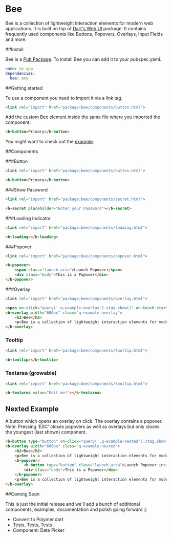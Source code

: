 # Bee

Bee is a collection of lightweight interaction elements for modern web applications. It is built on top of [Dart's Web UI](http://www.dartlang.org/articles/web-ui/) package. It contains frequently used components like Buttons, Popovers, Overlays, Input Fields and more.

##Install

Bee is a [Pub Package](http://pub.dartlang.org/packages/bee). To install Bee you can add it to your pubspec.yaml.

```yaml
name: my-app
dependencies:
  bee: any
```

##Getting started

To use a component you need to import it via a link tag.

```html
<link rel="import" href="package:bee/components/button.html">
```

Add the custom Bee element inside the same file where you imported the component.

```html
<b-button>Primary</b-button>
```

You might want to check out the [example](https://github.com/blossom/bee/tree/master/example).

##Components

###Button

```html
<link rel="import" href="package:bee/components/button.html">
```

```html
<b-button>Primary</b-button>
```

###Show Password

```html
<link rel="import" href="package:bee/components/secret.html">
```

```html
<b-secret placeholder="Enter your Password"></b-secret>
```

###Loading Indicator

```html
<link rel="import" href="package:bee/components/loading.html">
```

```html
<b-loading></b-loading>
```

###Popover

```html
<link rel="import" href="package:bee/components/popover.html">
```

```html
<b-popover>
    <span class="launch-area">Launch Popover</span>
    <div class="body">This is a Popover</div>
</b-popover>
```

###Overlay

```html
<link rel="import" href="package:bee/components/overlay.html">
```

```html
<span on-click="query('.q-example-overlay').xtag.show()" on-touch-start="query('.q-example-overlay').xtag.show()">Launch Overlay</span>
<b-overlay width="600px" class="q-example-overlay">
    <h2>Bee</h2>
    <p>Bee is a collection of lightweight interaction elements for modern web applications. It is built on top of Dart's Web UI package. It contains frequently used components like Buttons, Popovers, Overlays, Input Fields and more.</p>
</b-overlay>
```

### Tooltip

```html
<link rel="import" href="package:bee/components/tooltip.html">
```

```html
<b-tooltip></b-tooltip>
```

### Textarea (growable)

```html
<link rel="import" href="package:bee/components/tooltip.html">
```

```html
<b-textarea value="Edit me!"></b-textarea>
```

## Nexted Example

A button which opens an overlay on click. The overlay contains a popover.
Note: Pressing 'ESC' closes popovers as well as overlays but only closes the youngest (last shown) component.

```html
<b-button type="button" on-click="query('.q-example-nested').xtag.show()" on-touch-start="query('.q-example-nested').xtag.show()">Launch Overlay</b-button>
<b-overlay width="600px" class="q-example-nested">
    <h2>Bee</h2>
    <p>Bee is a collection of lightweight interaction elements for modern web applications. It is built on top of Dart's Web UI package. It contains frequently used components like Buttons, Popovers, Overlays, Input Fields and more.</p>
    <b-popover>
        <b-button type="button" class="launch-area">Launch Popover inside Overlay</b-button>
        <div class="body">This is a Popover</div>
    </b-popover>
    <p>Bee is a collection of lightweight interaction elements for modern web applications. It is built on top of Dart's Web UI package. It contains frequently used components like Buttons, Popovers, Overlays, Input Fields and more.</p>
</b-overlay>
```

##Coming Soon

This is just the initial release and we'll add a bunch of additional components, examples, documentation and polish going forward :)

* Convert to Polymer.dart
* Tests, Tests, Tests
* Component: Date Picker
